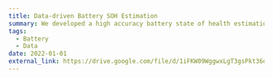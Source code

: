 ```yaml
---
title: Data-driven Battery SOH Estimation
summary: We developed a high accuracy battery state of health estimation method based on the differential voltage (DVA) and incremental capacity analysis (ICA) for electric vehicles. The model give <5% accuracy SOH estimation at various temperatures. 
tags:
  - Battery
  - Data
date: 2022-01-01
external_link: https://drive.google.com/file/d/1iFKW09WggwxLgT3gsPkt36drBebv4Pmh/view?usp=sharing
---
```

